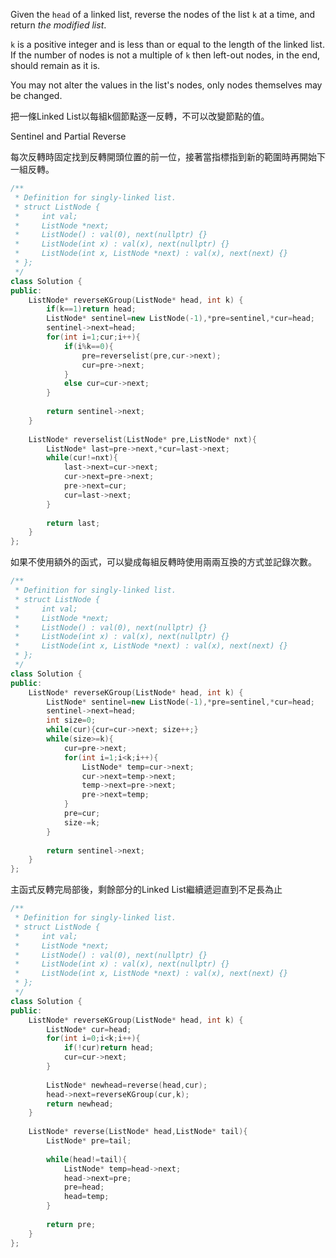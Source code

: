 Given the `head` of a linked list, reverse the nodes of the list `k` at a time, and return _the modified list_.

`k` is a positive integer and is less than or equal to the length of the linked list. If the number of nodes is not a multiple of `k` then left-out nodes, in the end, should remain as it is.

You may not alter the values in the list's nodes, only nodes themselves may be changed.

把一條Linked List以每組k個節點逐一反轉，不可以改變節點的值。

Sentinel and Partial Reverse

每次反轉時固定找到反轉開頭位置的前一位，接著當指標指到新的範圍時再開始下一組反轉。

```cpp
/**
 * Definition for singly-linked list.
 * struct ListNode {
 *     int val;
 *     ListNode *next;
 *     ListNode() : val(0), next(nullptr) {}
 *     ListNode(int x) : val(x), next(nullptr) {}
 *     ListNode(int x, ListNode *next) : val(x), next(next) {}
 * };
 */
class Solution {
public:
    ListNode* reverseKGroup(ListNode* head, int k) {
        if(k==1)return head;
        ListNode* sentinel=new ListNode(-1),*pre=sentinel,*cur=head;
        sentinel->next=head;
        for(int i=1;cur;i++){
            if(i%k==0){
                pre=reverselist(pre,cur->next);
                cur=pre->next;
            }
            else cur=cur->next;
        }
        
        return sentinel->next;
    }
    
    ListNode* reverselist(ListNode* pre,ListNode* nxt){
        ListNode* last=pre->next,*cur=last->next;
        while(cur!=nxt){
            last->next=cur->next;
            cur->next=pre->next;
            pre->next=cur;
            cur=last->next;
        }
        
        return last;
    }
};
```

如果不使用額外的函式，可以變成每組反轉時使用兩兩互換的方式並記錄次數。

```cpp
/**
 * Definition for singly-linked list.
 * struct ListNode {
 *     int val;
 *     ListNode *next;
 *     ListNode() : val(0), next(nullptr) {}
 *     ListNode(int x) : val(x), next(nullptr) {}
 *     ListNode(int x, ListNode *next) : val(x), next(next) {}
 * };
 */
class Solution {
public:
    ListNode* reverseKGroup(ListNode* head, int k) {
        ListNode* sentinel=new ListNode(-1),*pre=sentinel,*cur=head;
        sentinel->next=head;
        int size=0;
        while(cur){cur=cur->next; size++;}
        while(size>=k){
            cur=pre->next;
            for(int i=1;i<k;i++){
                ListNode* temp=cur->next;
                cur->next=temp->next;
                temp->next=pre->next;
                pre->next=temp;
            }
            pre=cur;
            size-=k;
        }
        
        return sentinel->next;
    }
};
```

主函式反轉完局部後，剩餘部分的Linked List繼續遞迴直到不足長為止

```cpp
/**
 * Definition for singly-linked list.
 * struct ListNode {
 *     int val;
 *     ListNode *next;
 *     ListNode() : val(0), next(nullptr) {}
 *     ListNode(int x) : val(x), next(nullptr) {}
 *     ListNode(int x, ListNode *next) : val(x), next(next) {}
 * };
 */
class Solution {
public:
    ListNode* reverseKGroup(ListNode* head, int k) {
        ListNode* cur=head;
        for(int i=0;i<k;i++){
            if(!cur)return head;
            cur=cur->next;
        }
        
        ListNode* newhead=reverse(head,cur);
        head->next=reverseKGroup(cur,k);
        return newhead;
    }
    
    ListNode* reverse(ListNode* head,ListNode* tail){
        ListNode* pre=tail;
        
        while(head!=tail){
            ListNode* temp=head->next;
            head->next=pre;
            pre=head;
            head=temp;
        }
        
        return pre;
    }
};
```


